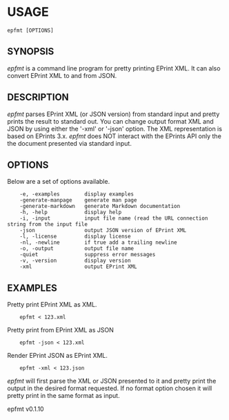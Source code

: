
USAGE
=====

	epfmt [OPTIONS]

SYNOPSIS
--------


_epfmt_ is a command line program for 
pretty printing EPrint XML. It can also convert
EPrint XML to and from JSON.


DESCRIPTION
-----------


_epfmt_ parses EPrint XML (or JSON version) from
standard input and pretty prints the result to 
standard out. You can change output format XML 
and JSON by using either the '-xml' or '-json' 
option. The XML representation is based on EPrints 
3.x.  _epfmt_ does NOT interact with the EPrints API 
only the the document presented via standard
input.


OPTIONS
-------

Below are a set of options available.

```
    -e, -examples        display examples
    -generate-manpage    generate man page
    -generate-markdown   generate Markdown documentation
    -h, -help            display help
    -i, -input           input file name (read the URL connection string from the input file
    -json                output JSON version of EPrint XML
    -l, -license         display license
    -nl, -newline        if true add a trailing newline
    -o, -output          output file name
    -quiet               suppress error messages
    -v, -version         display version
    -xml                 output EPrint XML
```


EXAMPLES
--------


Pretty print EPrint XML as XML.

```
    epfmt < 123.xml
```

Pretty print from EPrint XML as JSON

```
    epfmt -json < 123.xml
```

Render EPrint JSON as EPrint XML.

```
    epfmt -xml < 123.json
```

_epfmt_ will first parse the XML or JSON 
presented to it and pretty print the output 
in the desired format requested. If no 
format option chosen it will pretty print 
in the same format as input.


epfmt v0.1.10
